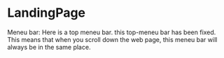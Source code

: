 # LandingPage
Meneu bar: Here is a top meneu bar. this top-meneu bar has been fixed.
This means that when you scroll down the web page, this meneu bar will 
always be in the same place.
